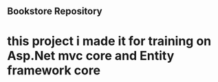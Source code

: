 ## Bookstore Repository
# this project i made it for training on Asp.Net mvc core and Entity framework core



